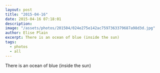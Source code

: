 ```yaml
---
layout: post
title: "2015-04-16"
date: 2015-04-16 07:18:01
description: 
image: "/assets/photos/201504/024e275e142ac7597363379687a98d3d.jpg"
author: Elise Plain
excerpt: There is an ocean of blue (inside the sun)
tags: 
  - photos
  - all
---
```


There is an ocean of blue (inside the sun)
<p></p>
